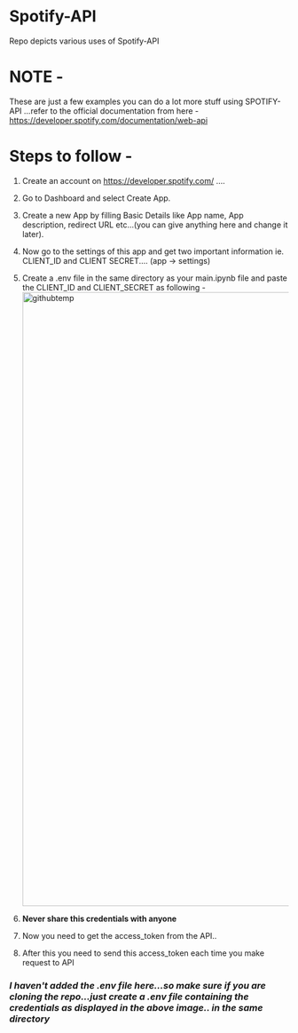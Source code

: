 # Spotify-API
Repo depicts various uses of Spotify-API 

# NOTE - 
These are just a few examples you can do a lot more stuff using SPOTIFY-API ...refer to the official documentation from here - https://developer.spotify.com/documentation/web-api




# Steps to follow  -
1. Create an account on https://developer.spotify.com/ ....
2. Go to Dashboard and select Create App.
3. Create a new App by filling Basic Details like App name, App description, redirect URL etc...(you can give anything here and change it later).
4. Now go to the settings of this app and get two important information ie. CLIENT_ID and CLIENT SECRET.... (app -> settings)
5. Create a .env file in the same directory as your main.ipynb file and paste the CLIENT_ID and CLIENT_SECRET as following -
   <img width="1106" alt="githubtemp" src="https://github.com/AmmanChhetri/Spotify-API/assets/121025542/d0927b61-2c45-407f-abd0-af0f45974ac7">

6. **Never share this credentials with anyone**
7. Now you need to get the access_token from the API..
8. After this you need to send this access_token each time you make request to API



### **_I haven't added the .env file here...so make sure if you are cloning the repo...just create a .env file containing the credentials as displayed in the above image.. in the same directory_**
